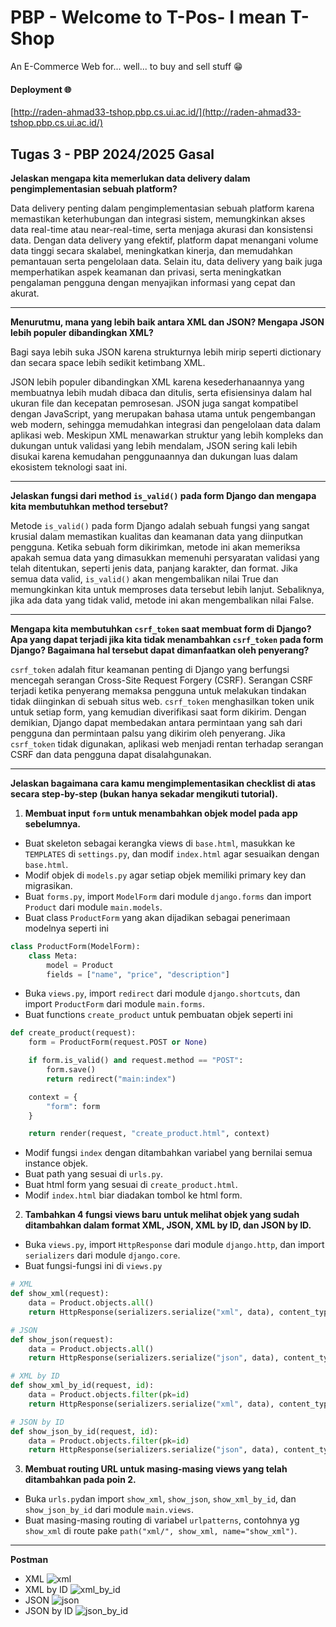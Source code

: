 # PBP - Welcome to T-Pos- I mean T-Shop
An E-Commerce Web for... well... to buy and sell stuff 😁

#### Deployment 🌐
[http://raden-ahmad33-tshop.pbp.cs.ui.ac.id/](http://raden-ahmad33-tshop.pbp.cs.ui.ac.id/)

## Tugas 3 - PBP 2024/2025 Gasal
**Jelaskan mengapa kita memerlukan data delivery dalam pengimplementasian sebuah platform?**

Data delivery penting dalam pengimplementasian sebuah platform karena memastikan keterhubungan dan integrasi sistem, memungkinkan akses data real-time atau near-real-time, serta menjaga akurasi dan konsistensi data. Dengan data delivery yang efektif, platform dapat menangani volume data tinggi secara skalabel, meningkatkan kinerja, dan memudahkan pemantauan serta pengelolaan data. Selain itu, data delivery yang baik juga memperhatikan aspek keamanan dan privasi, serta meningkatkan pengalaman pengguna dengan menyajikan informasi yang cepat dan akurat.

---

**Menurutmu, mana yang lebih baik antara XML dan JSON? Mengapa JSON lebih populer dibandingkan XML?**

Bagi saya lebih suka JSON karena strukturnya lebih mirip seperti dictionary dan secara space lebih sedikit ketimbang XML.

JSON lebih populer dibandingkan XML karena kesederhanaannya yang membuatnya lebih mudah dibaca dan ditulis, serta efisiensinya dalam hal ukuran file dan kecepatan pemrosesan. JSON juga sangat kompatibel dengan JavaScript, yang merupakan bahasa utama untuk pengembangan web modern, sehingga memudahkan integrasi dan pengelolaan data dalam aplikasi web. Meskipun XML menawarkan struktur yang lebih kompleks dan dukungan untuk validasi yang lebih mendalam, JSON sering kali lebih disukai karena kemudahan penggunaannya dan dukungan luas dalam ekosistem teknologi saat ini.

---

**Jelaskan fungsi dari method `is_valid()` pada form Django dan mengapa kita membutuhkan method tersebut?**

Metode `is_valid()` pada form Django adalah sebuah fungsi yang sangat krusial dalam memastikan kualitas dan keamanan data yang diinputkan pengguna. Ketika sebuah form dikirimkan, metode ini akan memeriksa apakah semua data yang dimasukkan memenuhi persyaratan validasi yang telah ditentukan, seperti jenis data, panjang karakter, dan format. Jika semua data valid, `is_valid()` akan mengembalikan nilai True dan memungkinkan kita untuk memproses data tersebut lebih lanjut. Sebaliknya, jika ada data yang tidak valid, metode ini akan mengembalikan nilai False.

---

**Mengapa kita membutuhkan `csrf_token` saat membuat form di Django? Apa yang dapat terjadi jika kita tidak menambahkan `csrf_token` pada form Django? Bagaimana hal tersebut dapat dimanfaatkan oleh penyerang?**

`csrf_token` adalah fitur keamanan penting di Django yang berfungsi mencegah serangan Cross-Site Request Forgery (CSRF). Serangan CSRF terjadi ketika penyerang memaksa pengguna untuk melakukan tindakan tidak diinginkan di sebuah situs web. `csrf_token` menghasilkan token unik untuk setiap form, yang kemudian diverifikasi saat form dikirim. Dengan demikian, Django dapat membedakan antara permintaan yang sah dari pengguna dan permintaan palsu yang dikirim oleh penyerang. Jika `csrf_token` tidak digunakan, aplikasi web menjadi rentan terhadap serangan CSRF dan data pengguna dapat disalahgunakan.

---

**Jelaskan bagaimana cara kamu mengimplementasikan checklist di atas secara step-by-step (bukan hanya sekadar mengikuti tutorial).**

1. **Membuat input `form` untuk menambahkan objek model pada app sebelumnya.**
- Buat skeleton sebagai kerangka views di `base.html`, masukkan ke `TEMPLATES` di `settings.py`, dan modif `index.html` agar sesuaikan dengan `base.html`.
- Modif objek di `models.py` agar setiap objek memiliki primary key dan migrasikan.
- Buat `forms.py`, import `ModelForm` dari module `django.forms` dan import `Product` dari module `main.models`.
- Buat class `ProductForm` yang akan dijadikan sebagai penerimaan modelnya seperti ini
```python
class ProductForm(ModelForm):
    class Meta:
        model = Product
        fields = ["name", "price", "description"]
```
- Buka `views.py`, import `redirect` dari module `django.shortcuts`, dan import `ProductForm` dari module `main.forms`.
- Buat functions `create_product` untuk pembuatan objek seperti ini
```python
def create_product(request):
    form = ProductForm(request.POST or None)

    if form.is_valid() and request.method == "POST":
        form.save()
        return redirect("main:index")

    context = {
        "form": form
    }

    return render(request, "create_product.html", context)
```
- Modif fungsi `index` dengan ditambahkan variabel yang bernilai semua instance objek.
- Buat path yang sesuai di `urls.py`.
- Buat html form yang sesuai di `create_product.html`.
- Modif `index.html` biar diadakan tombol ke html form.

2. **Tambahkan 4 fungsi views baru untuk melihat objek yang sudah ditambahkan dalam format XML, JSON, XML by ID, dan JSON by ID.**
- Buka `views.py`, import `HttpResponse` dari module `django.http`, dan import `serializers` dari module `django.core`.
- Buat fungsi-fungsi ini di `views.py`
```python
# XML
def show_xml(request):
    data = Product.objects.all()
    return HttpResponse(serializers.serialize("xml", data), content_type="application/xml")

# JSON
def show_json(request):
    data = Product.objects.all()
    return HttpResponse(serializers.serialize("json", data), content_type="application/json")

# XML by ID
def show_xml_by_id(request, id):
    data = Product.objects.filter(pk=id)
    return HttpResponse(serializers.serialize("xml", data), content_type="application/xml")

# JSON by ID
def show_json_by_id(request, id):
    data = Product.objects.filter(pk=id)
    return HttpResponse(serializers.serialize("json", data), content_type="application/json")
```

3. **Membuat routing URL untuk masing-masing views yang telah ditambahkan pada poin 2.**
- Buka `urls.py`dan import `show_xml`, `show_json`, `show_xml_by_id`, dan `show_json_by_id` dari module `main.views`.
- Buat masing-masing routing di variabel `urlpatterns`, contohnya yg `show_xml` di route pake `path("xml/", show_xml, name="show_xml")`.

---

**Postman**
- XML
![xml](https://github.com/RaAhYaMa/pbp-my-e-commerce/blob/master/src/common/images/xml.png)
- XML by ID
![xml_by_id](https://github.com/RaAhYaMa/pbp-my-e-commerce/blob/master/src/common/images/xml_by_id.png)
- JSON
![json](https://github.com/RaAhYaMa/pbp-my-e-commerce/blob/master/src/common/images/json.png)
- JSON by ID
![json_by_id](https://github.com/RaAhYaMa/pbp-my-e-commerce/blob/master/src/common/images/json_by_id.png)